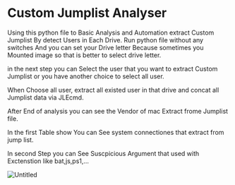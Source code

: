 # Custom Jumplist Analyser
Using this python file to Basic Analysis and Automation extract Custom Jumplist By detect Users in Each Drive.
Run python file without any switches And you can set your Drive letter Because sometimes you Mounted image so that is better to select drive letter.

in the next step you can Select the user that you want to extract Custom Jumplist or you have another choice to select all user.

When Choose all user, extract all existed user in that drive and concat all Jumplist data via JLEcmd.

After End of analysis you can see the Vendor of mac Extract frome Jumplist file.

In the first Table show You can See system connectiones that extract from jump list.


In second Step you can See Suscpicious Argument that used with Exctenstion like bat,js,ps1,...

![Untitled](https://user-images.githubusercontent.com/93570672/160122418-9011d09f-283e-4cb5-a3a4-3e01de3222e2.jpg)
